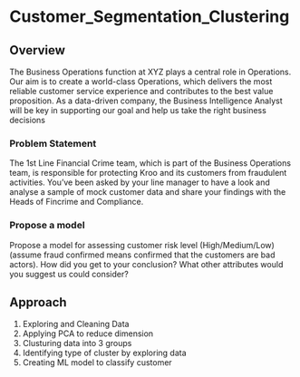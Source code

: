 # Customer_Segmentation_Clustering

## Overview
The Business Operations function at XYZ plays a central role in Operations. Our aim is to
create a world-class Operations, which delivers the most reliable customer service
experience and contributes to the best value proposition. As a data-driven company, the
Business Intelligence Analyst will be key in supporting our goal and help us take the right
business decisions


### Problem Statement

The 1st Line Financial Crime team, which is part of the Business Operations team, is
responsible for protecting Kroo and its customers from fraudulent activities. You’ve been
asked by your line manager to have a look and analyse a sample of mock customer data
and share your findings with the Heads of Fincrime and Compliance.

### Propose a model 
Propose a model for assessing customer risk level (High/Medium/Low)(assume fraud
confirmed means confirmed that the customers are bad actors). How did you get to
your conclusion? What other attributes would you suggest us could consider?

## Approach
1. Exploring and Cleaning Data
2. Applying PCA to reduce dimension
3. Clusturing data into 3 groups
4. Identifying type of cluster by exploring data
5. Creating ML model to classify customer
